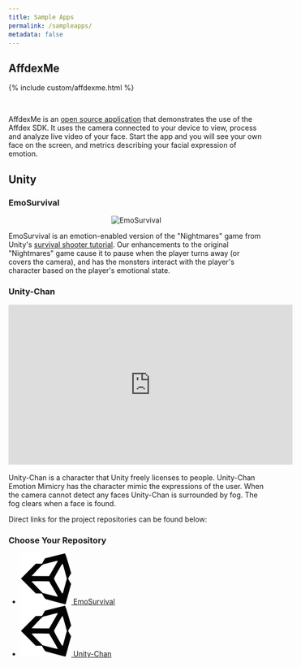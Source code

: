 ```yaml
---
title: Sample Apps
permalink: /sampleapps/
metadata: false
---
```


## AffdexMe

{% include custom/affdexme.html %}

<br />
<p>
  AffdexMe is an
  <a href="https://github.com/Affectiva?utf8=%E2%9C%93&query=affdexme"> open source application</a>
  that demonstrates the use of the Affdex SDK. It uses the camera connected to your device to view, process and analyze live video of your face. Start the app and you will see your own face on the screen, and metrics describing your facial expression of emotion.
</p>

## Unity

### EmoSurvival
<center>
<img src="{{ "/images/PausedGame.png" | prepend: site.baseurl }}" title="EmoSurvival">
</center>

EmoSurvival is an emotion-enabled version of the "Nightmares" game from Unity's [survival shooter tutorial](https://unity3d.com/learn/tutorials/projects/survival-shooter-project).  Our enhancements to the original "Nightmares" game cause it to pause when the player turns away (or covers the camera), and has the monsters interact with the player's character based on the player's emotional state.

### Unity-Chan
<center>
<iframe width="560" height="315" src="https://www.youtube.com/embed/MZCNWWyHa98" frameborder="0" allowfullscreen></iframe>
</center>

Unity-Chan is a character that Unity freely licenses to people.  Unity-Chan Emotion Mimicry has the character mimic the expressions of the user.  When the camera cannot detect any faces Unity-Chan is surrounded by fog.  The fog clears when a face is found.

Direct links for the project repositories can be found below:

### Choose Your Repository
* <a href="https://github.com/Affectiva/EmoSurvival" target="_blank"><img src="/images/unity.png" title="Unity" > EmoSurvival</a>
* <a href="https://github.com/Affectiva/UnityChan" target="_blank"><img src="/images/unity.png" title="Unity" > Unity-Chan</a>
